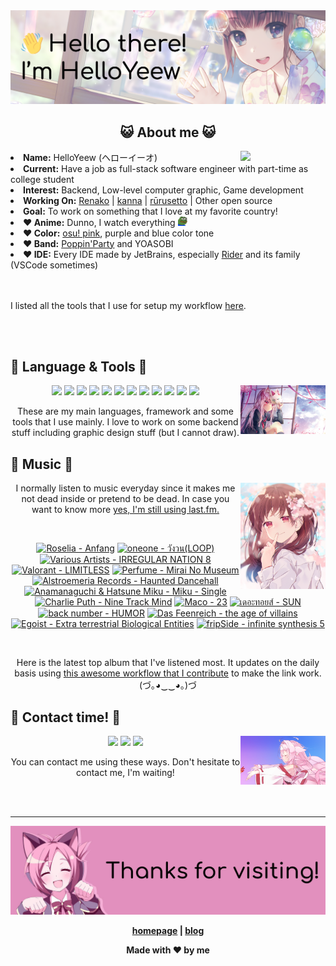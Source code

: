 <img src="welcome-banner.png" alt="Welcome!">

<h2 align="center">😺 About me 😺</h2> 
<href="https://music.apple.com/profile/HelloYeew"><img src="https://music-profile.rayriffy.com/theme/light.svg?uid=000318.14c819f20852410f9dbc0d2a5438f62b.0716" width="27%" align="right"></href>
<li><b>Name:</b> HelloYeew (ヘローイーオ)</li>
<li><b>Current:</b> Have a job as full-stack software engineer with part-time as college student</li>
<li><b>Interest:</b> Backend, Low-level computer graphic, Game development</li>
<li><b>Working On:</b> <a href="https://github.com/HelloYeew/renako">Renako</a> | <a href="https://github.com/HelloYeew/kanna">kanna</a> | <a href="https://github.com/Rurusetto/rurusetto">rūrusetto</a> | Other open source</li>
<li><b>Goal:</b> To work on something that I love at my favorite country!</li>
<li><b>❤️ Anime:</b> Dunno, I watch everything <img src="twitch-emoji/YEP.png" width="3%" vertical-align="middle"></li>
<li><b>❤️ Color:</b> <a href="https://www.color-hex.com/color-palette/104633">osu! pink</a>, purple and blue color tone</li>
<li><b>❤️ Band:</b> <a href="https://bandori.fandom.com/wiki/Poppin%27Party">Poppin'Party</a> and YOASOBI</li>
<li><b>❤️ IDE:</b> Every IDE made by JetBrains, especially <a href="https://www.jetbrains.com/rider/">Rider</a> and its family</li> (VSCode sometimes)
<br>
<br>
<br>

<p>I listed all the tools that I use for setup my workflow <a href="https://github.com/HelloYeew/workflow-setup">here</a>.</p>

<br>
<br>

## 📇 Language & Tools 📇

<img src="knowledge-pic.png" width="27%" align="right">
<p align="center"><img src="https://img.shields.io/badge/-python-3776AB.svg?&style=for-the-badge&logo=python&logoColor=white"/> <img src="https://img.shields.io/badge/-django-092E20.svg?&style=for-the-badge&logo=django&logoColor=white"/> <img src="https://img.shields.io/badge/-csharp-239120.svg?&style=for-the-badge&logo=csharp&logoColor=white"/> <img src="https://img.shields.io/badge/-javascript-F7DF1E.svg?&style=for-the-badge&logo=javascript&logoColor=black"/> <img src="https://img.shields.io/badge/java-007396.svg?&style=for-the-badge&logo=java&logoColor=white"/> <img src="https://img.shields.io/badge/-html5-E34F26.svg?&style=for-the-badge&logo=html5&logoColor=white"/> <img src="https://img.shields.io/badge/-css3-1572B6.svg?&style=for-the-badge&logo=css3&logoColor=white"/> <img src="https://img.shields.io/badge/-nginx-009639.svg?&style=for-the-badge&logo=nginx&logoColor=white"/> <img src="https://img.shields.io/badge/-digitalocean-0080FF.svg?&style=for-the-badge&logo=digitalocean&logoColor=white"/> <img src="https://img.shields.io/badge/-svelte-FF3E00.svg?&style=for-the-badge&logo=svelte&logoColor=white"/> <img src="https://img.shields.io/badge/-tailwind CSS-06B6D4.svg?&style=for-the-badge&logo=Tailwind CSS&logoColor=white"/> <img src="https://img.shields.io/badge/-OpenGL-5586A4.svg?&style=for-the-badge&logo=OpenGL&logoColor=white"/>

<p align="center">These are my main languages, framework and some tools that I use mainly. I love to work on some backend stuff including graphic design stuff (but I cannot draw).</p>

## 🎵 Music 🎵

<img src="music-pic.png" width="27%" align="right">

<p align="center">I normally listen to music everyday since it makes me not dead inside or pretend to be dead. In case you want to know more <a href="https://www.last.fm/user/HelloYeew">yes, I'm still using last.fm.</p>
  
<br>

<!-- lastfm -->
<p align="center"><a href="https://www.last.fm/music/Roselia/Anfang"><img src="https://lastfm.freetls.fastly.net/i/u/64s/4c18c1e7dc686ab4489cd72640bf7893.jpg" title="Roselia - Anfang"></a> <a href="https://www.last.fm/music/oneone/%E0%B8%A7%E0%B8%B1%E0%B8%87%E0%B8%A7%E0%B8%99(LOOP)"><img src="https://lastfm.freetls.fastly.net/i/u/64s/9563aaaf09c80fbcf5d8e6d383e519cb.jpg" title="oneone - วังวน(LOOP)"></a> <a href="https://www.last.fm/music/Various+Artists/IRREGULAR+NATION+8"><img src="https://lastfm.freetls.fastly.net/i/u/64s/c85fc9ed7239ce75d4d7bd1dcb7faec0.png" title="Various Artists - IRREGULAR NATION 8"></a> <a href="https://www.last.fm/music/Valorant/LIMITLESS"><img src="https://lastfm.freetls.fastly.net/i/u/64s/9b533e4911f6cd03edff835167391cd3.jpg" title="Valorant - LIMITLESS"></a> <a href="https://www.last.fm/music/Perfume/Mirai+No+Museum"><img src="https://lastfm.freetls.fastly.net/i/u/64s/12d07bf5b0d14b1bb122f1c00b66087d.jpg" title="Perfume - Mirai No Museum"></a> <a href="https://www.last.fm/music/Alstroemeria+Records/Haunted+Dancehall"><img src="https://lastfm.freetls.fastly.net/i/u/64s/e8555a8b71994d46bc213754ad74688a.png" title="Alstroemeria Records - Haunted Dancehall"></a> <a href="https://www.last.fm/music/Anamanaguchi+&+Hatsune+Miku/Miku+-+Single"><img src="https://lastfm.freetls.fastly.net/i/u/64s/451cb3bad14455da189c31a8e19f89fb.jpg" title="Anamanaguchi & Hatsune Miku - Miku - Single"></a> <a href="https://www.last.fm/music/Charlie+Puth/Nine+Track+Mind"><img src="https://lastfm.freetls.fastly.net/i/u/64s/ed526a5ae4a2e74babc6d8ef13681d55.jpg" title="Charlie Puth - Nine Track Mind"></a> <a href="https://www.last.fm/music/Maco/23"><img src="https://lastfm.freetls.fastly.net/i/u/64s/b52f46e1bca54f63cfdef0155a1f5109.png" title="Maco - 23"></a> <a href="https://www.last.fm/music/%E0%B9%80%E0%B8%94%E0%B8%AD%E0%B8%B0%E0%B8%97%E0%B8%AD%E0%B8%A2%E0%B8%AA%E0%B9%8C/SUN"><img src="https://lastfm.freetls.fastly.net/i/u/64s/5629bafe5b23b0460f280da320b2cea6.jpg" title="เดอะทอยส์ - SUN"></a> <a href="https://www.last.fm/music/back+number/HUMOR"><img src="https://lastfm.freetls.fastly.net/i/u/64s/648a6bda7f8e1c6a6a080ae2bae7b59e.jpg" title="back number - HUMOR"></a> <a href="https://www.last.fm/music/Das+Feenreich/the+age+of+villains"><img src="https://lastfm.freetls.fastly.net/i/u/64s/be5d7bb5773e024283115fd129db6e55.jpg" title="Das Feenreich - the age of villains"></a> <a href="https://www.last.fm/music/Egoist/Extra+terrestrial+Biological+Entities"><img src="https://lastfm.freetls.fastly.net/i/u/64s/5a0743b0421f9672b5b654ab2427e1cf.png" title="Egoist - Extra terrestrial Biological Entities"></a> <a href="https://www.last.fm/music/fripSide/infinite+synthesis+5"><img src="https://lastfm.freetls.fastly.net/i/u/64s/a642fa490596ee5b8b76109a0215f40f.jpg" title="fripSide - infinite synthesis 5"></a> </p>

<br>

<p align="center">Here is the latest top album that I've listened most. It updates on the daily basis using <a href="https://github.com/melipass/lastfm-to-markdown/">this awesome workflow that I contribute</a> to make the link work. (づ｡◕‿‿◕｡)づ</p>

## 📝 Contact time! 📝

<img src="contact-pic.png" width="27%" align="right">

<p align="center"><a href="https://twitter.com/nonggummud" target="_blank"><img src="https://img.shields.io/badge/-nonggummud-1DA1F2.svg?&style=for-the-badge&logo=Twitter&logoColor=white"/></a> <a href="https://www.linkedin.com/in/helloyeew" target="_blank"><img src="https://img.shields.io/badge/-helloyeew-0A66C2.svg?&style=for-the-badge&logo=linkedin&logoColor=white"/></a> <a href="https://peerlist.io/helloyeew"><img src="https://img.shields.io/badge/-peerlist-00AA45.svg?&style=for-the-badge"/></a></p>

<p align="center">You can contact me using these ways. Don't hesitate to contact me, I'm waiting!</p>
<br>
<br>

---

<img src="bye-banner.png" alt="Thanks for visiting!">

<p align="center"><b><a href="https://www.helloyeew.dev">homepage</a> | <b><a href="https://story.helloyeew.dev/">blog</a></p>

<p align="center">Made with ❤️ by me</p>

